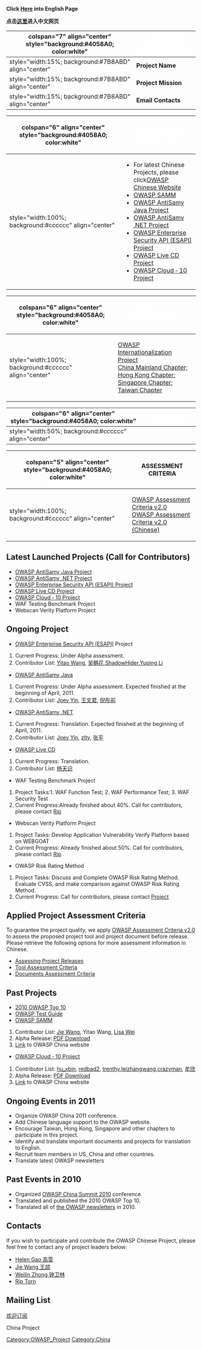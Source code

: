 **Click [Here](http://www.owasp.org/index.php/OWASP_Chinese_Project)
into English Page**

**点击[这里](https://www.owasp.org/index.php/OWASP%E4%B8%AD%E6%96%87%E9%A1%B9%E7%9B%AE)进入中文网页**

| colspan="7" align="center" style="background:\#4058A0; color:white" | <font color="white">**PROJECT IDENTIFICATION** |
| ------------------------------------------------------------------- | ---------------------------------------------- |
| style="width:15%; background:\#7B8ABD" align="center"               | **Project Name**                               |
| style="width:15%; background:\#7B8ABD" align="center"               | **Project Mission**                            |
| style="width:15%; background:\#7B8ABD" align="center"               | **Email Contacts**                             |

<table>
<thead>
<tr class="header">
<th><p>colspan="6" align="center" style="background:#4058A0; color:white"</p></th>
<th><p><font color="white"><strong>CURRENT MAIN PROJECT LINKS</strong></p></th>
</tr>
</thead>
<tbody>
<tr class="odd">
<td><p>style="width:100%; background:#cccccc" align="center"</p></td>
<td><ul>
<li>For latest Chinese Projects, please click<a href="http://www.owasp.org.cn">OWASP Chinese Website</a></li>
<li><a href="http://www.owasp.org/index.php/Category:Software_Assurance_Maturity_Model">OWASP SAMM</a></li>
<li><a href="http://www.owasp.org/index.php/Category:OWASP_AntiSamy_Project">OWASP AntiSamy Java Project</a></li>
<li><a href="http://www.owasp.org/index.php/Category:OWASP_AntiSamy_Project_.NET">OWASP AntiSamy .NET Project</a></li>
<li><a href="http://www.owasp.org/index.php/Category:OWASP_Enterprise_Security_API">OWASP Enterprise Security API (ESAPI) Project</a></li>
<li><a href="http://www.owasp.org/index.php/Category:OWASP_Live_CD_Project">OWASP Live CD Project</a></li>
<li><a href="http://www.owasp.org/index.php/Category:OWASP_Cloud_%E2%80%90_10_Project">OWASP Cloud ‐ 10 Project</a></li>
</ul></td>
</tr>
</tbody>
</table>

<table>
<thead>
<tr class="header">
<th><p>colspan="6" align="center" style="background:#4058A0; color:white"</p></th>
<th><p><font color="white"><strong>RELATED PROJECTS AND CHAPTERS</strong></p></th>
</tr>
</thead>
<tbody>
<tr class="odd">
<td><p>style="width:100%; background:#cccccc" align="center"</p></td>
<td><p><a href=":OWASP_Internationalization" title="wikilink">OWASP Internationalization Project</a><br />
<a href="http://www.owasp.org/index.php/China-Mainland">China Mainland Chapter;</a> <a href="http://www.owasp.org/index.php/Hong_Kong">Hong Kong Chapter;</a> <a href="http://www.owasp.org/index.php/Singapore">Singapore Chapter;</a> <a href="http://www.owasp.org/index.php/OWASP_Taiwan_Translation_temporary_page">Taiwan Chapter</a></p></td>
</tr>
</tbody>
</table>

| colspan="6" align="center" style="background:\#4058A0; color:white" | <font color="white">**SPONSORS & GUIDELINES** |
| ------------------------------------------------------------------- | --------------------------------------------- |
| style="width:50%; background:\#cccccc" align="center"               |                                               |

<table>
<thead>
<tr class="header">
<th><p>colspan="5" align="center" style="background:#4058A0; color:white"</p></th>
<th><p>ASSESSMENT CRITERIA</p></th>
</tr>
</thead>
<tbody>
<tr class="odd">
<td><p>style="width:100%; background:#cccccc" align="center"</p></td>
<td><p><a href="http://www.owasp.org/index.php/Assessment_Criteria_v2.0">OWASP Assessment Criteria v2.0</a><br />
<a href="http://www.owasp.org/index.php/%E9%A1%B9%E7%9B%AE%E5%8F%91%E5%B8%83%E8%AF%84%E4%BC%B0">OWASP Assessment Criteria v2.0 (Chinese)</a></p></td>
</tr>
</tbody>
</table>

## Latest Launched Projects (Call for Contributors)

  - [OWASP AntiSamy Java
    Project](http://www.owasp.org/index.php/Category:OWASP_AntiSamy_Project)
  - [OWASP AntiSamy .NET
    Project](http://www.owasp.org/index.php/Category:OWASP_AntiSamy_Project_.NET)
  - [OWASP Enterprise Security API (ESAPI)
    Project](http://www.owasp.org/index.php/Category:OWASP_Enterprise_Security_API)
  - [OWASP Live CD
    Project](http://www.owasp.org/index.php/Category:OWASP_Live_CD_Project)
  - [OWASP Cloud ‐ 10
    Project](http://www.owasp.org/index.php/Category:OWASP_Cloud_%E2%80%90_10_Project)
  - WAF Testing Benchmark Project
  - Webscan Verity Platform Project

## Ongoing Project

  - [OWASP Enterprise Security API
    (ESAPI)](http://www.owasp.org/index.php/Category:OWASP_Enterprise_Security_API)
    Project

<!-- end list -->

1.  Current Progress: Under Alpha assessment.
2.  Contributor List: [Yitao Wang](mailto:racsowang@gmail.com),
    [吴朝花](mailto:stwu46@163.com),[ShadowHider](mailto:shadowhider@gmail.com),[Yuping
    Li](mailto:lyp20062392@gmail.com)

<!-- end list -->

  - [OWASP AntiSamy
    Java](http://www.owasp.org/index.php/AntiSamy_Java_%E4%B8%AD%E6%96%87%E9%A1%B9%E7%9B%AE)

<!-- end list -->

1.  Current Progress: Under Alpha assessment. Expected finished at the
    beginning of April, 2011.
2.  Contributor List: [Joey Yin](mailto:Joey.Yin@activenetwork.com),
    [王文君](mailto:shanda.wang@gmail.com),
    [倪彤前](mailto:ntqlgx@163.com)

<!-- end list -->

  - [OWASP AntiSamy
    .NET](http://www.owasp.org/index.php/AntiSamy_Java_%E4%B8%AD%E6%96%87%E9%A1%B9%E7%9B%AE)

<!-- end list -->

1.  Current Progress: Translation. Expected finished at the beginning of
    April, 2011.
2.  Contributor List: [Joey Yin](mailto:Joey.Yin@activenetwork.com),
    [zlty](mailto:zlt004@126.com), [张平](mailto:zpino@126.com)

<!-- end list -->

  - [OWASP Live
    CD](http://www.owasp.org/index.php/AntiSamy_Java_%E4%B8%AD%E6%96%87%E9%A1%B9%E7%9B%AE)

<!-- end list -->

1.  Current Progress: Translation.
2.  Contributor List: [杨天识](mailto:cisp3000@sina.com)

<!-- end list -->

  - WAF Testing Benchmark Project

<!-- end list -->

1.  Project Tasks:1. WAF Function Test; 2. WAF Performance Test; 3. WAF
    Security Test
2.  Current Progress:Already finished about 40%. Call for contributors,
    please contact [Rip](mailto:project@owasp.org.cn)

<!-- end list -->

  - Webscan Verity Platform Project

<!-- end list -->

1.  Project Tasks: Develop Application Vulnerability Verify Platform
    based on WEBGOAT
2.  Current Progress: Already finished about 50%. Call for contributors,
    please contact [Rip](mailto:project@owasp.org.cn)

<!-- end list -->

  - OWASP Risk Rating Method

<!-- end list -->

1.  Project Tasks: Discuss and Complete OWASP Risk Rating Method.
    Evaluate CVSS, and make comparison against OWASP Risk Rating Method.
2.  Current Progress: Call for contributors, please contact
    [Project](mailto:project@owasp.org.cn)

## Applied Project Assessment Criteria

To guarantee the project quality, we apply [OWASP Assessment Criteria
v2.0](http://www.owasp.org/index.php/Assessment_Criteria_v2.0) to assess
the proposed project tool and project document before release. Please
retrieve the following options for more assessment information in
Chinese.

  - [Assessing Project
    Releases](http://www.owasp.org/index.php/%E9%A1%B9%E7%9B%AE%E5%8F%91%E5%B8%83%E8%AF%84%E4%BC%B0)
  - [Tool Assessment
    Criteria](http://www.owasp.org/index.php/%E5%B7%A5%E5%85%B7%E8%AF%84%E4%BC%B0%E6%A0%87%E5%87%86)
  - [Documents Assessment
    Criteria](http://www.owasp.org/index.php/%E6%96%87%E6%A1%A3%E8%AF%84%E4%BC%B0%E6%A0%87%E5%87%86)

## Past Projects

  - [2010 OWASP
    Top 10](http://www.owasp.org/images/a/a9/OWASP_Top_10_2010_Chinese_V1.0_Released.pdf)
  - [OWASP Test
    Guide](http://www.owasp.org/images/0/06/OWASP%E6%B5%8B%E8%AF%95%E6%8C%87%E5%8D%97%28%E4%B8%AD%E6%96%87%EF%BC%89.pdf)
  - [OWASP
    SAMM](http://www.owasp.org/index.php/Category:Software_Assurance_Maturity_Model)

<!-- end list -->

1.  Contributor List: [Jie Wang](mailto:wangjie8578@yahoo.com.cn), Yitao
    Wang, [Lisa Wei](mailto:chunyanwei@gmail.com)
2.  Alpha Release: [PDF
    Download](https://docs.google.com/viewer?a=v&pid=explorer&chrome=true&srcid=0ByK6J3fZ2pTnZGVmNjc1NTctZDlkMi00OGQ3LTgzMjgtNzU3NDNkNWFkMjg1&hl=zh_CN)
3.  [Link](http://www.owasp.org.cn/owasp-project/Projects/owasp-samm) to
    OWASP China website

<!-- end list -->

  - [OWASP Cloud ‐ 10
    Project](http://www.owasp.org/index.php/Category:OWASP_Cloud_%E2%80%90_10_Project)

<!-- end list -->

1.  Contributor List: [hu_xbin](mailto:hu_xbin@owasp.org.cn),
    [redbad2](mailto:redbad2@163.com),
    [trenthy](mailto:trenthyh@gmail.com),[leizhangwang](mailto:leizhangwang8023@126.com),[crazyman](mailto:dengwei@foxmail.com),
    [牟欣](mailto:jupiterhyun@hotmail.com)
2.  Alpha Release: [PDF
    Download](http://www.owasp.org.cn/owasp-project/Projects/Cloud_10/owasp4e918ba17b97534159275b89516898ce9669)
3.  [Link](http://www.owasp.org.cn/owasp-project/Projects/Cloud_10) to
    OWASP China website

## Ongoing Events in 2011

  - Organize OWASP China 2011 conference.
  - Add Chinese language support to the OWASP website.
  - Encourage Taiwan, Hong Kong, Singapore and other chapters to
    participate in this project.
  - Identify and translate important documents and projects for
    translation to English.
  - Recruit team members in US, China and other countries.
  - Translate latest OWASP newsletters

## Past Events in 2010

  - Organized [OWASP China
    Summit 2010](http://www.owasp.org/index.php/OWASP_China_Summit_2010)
    conference.
  - Translated and published the 2010 OWASP Top 10.
  - Translated all of [the OWASP
    newsletters](http://www.owasp.org/index.php/Category:OWASP_Newsletter#tab=Newsletters)
    in 2010.

## Contacts

If you wish to participate and contribute the OWASP Chinese Project,
please feel free to contact any of project leaders below:

  - [Helen Gao 高雯](mailto:wengaous\(at\)gmail.com)
  - [Jie Wang 王颉](mailto:wangjie8578\(at\)yahoo.com.cn)
  - [Weilin Zhong 钟卫林](mailto:weilin.zhong@owasp.org)
  - [Rip Torn](mailto:rip@owasp.org)

## Mailing List

[欢迎订阅](https://lists.owasp.org/mailman/admin/owasp-chinese)

<paypal>China Project</paypal>

[Category:OWASP_Project](Category:OWASP_Project "wikilink")
[Category:China](Category:China "wikilink")